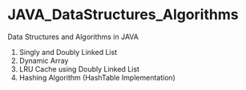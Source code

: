 # JAVA_DataStructures_Algorithms

Data Structures and Algorithms in JAVA

1. Singly and Doubly Linked List
2. Dynamic Array
3. LRU Cache using Doubly Linked List
4. Hashing Algorithm (HashTable Implementation)
